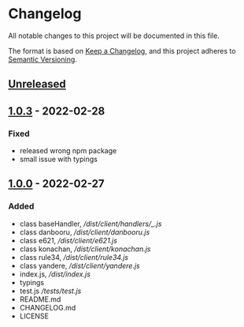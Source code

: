 # Changelog
All notable changes to this project will be documented in this file.

The format is based on [Keep a Changelog](https://keepachangelog.com/en/1.0.0/),
and this project adheres to [Semantic Versioning](https://semver.org/spec/v2.0.0.html).

## [Unreleased]

## [1.0.3] - 2022-02-28
### Fixed
- released wrong npm package
- small issue with typings

## [1.0.0] - 2022-02-27
### Added
- class baseHandler, */dist/client/handlers/_.js*
- class danbooru, */dist/client/danbooru.js*
- class e621, */dist/client/e621.js*
- class konachan, */dist/client/konachan.js*
- class rule34, */dist/client/rule34.js*
- class yandere, */dist/client/yandere.js*
- index.js, */dist/index.js*
- typings
- test.js */tests/test.js*
- README.md
- CHANGELOG.md
- LICENSE


[Unreleased]: https://github.com/shhh7612/culture-client/compare/v1.0.3...HEAD
[1.0.3]: https://github.com/shhh7612/culture-client/compare/v1.0.0...v1.0.3
[1.0.0]: https://github.com/shhh7612/culture-client/releases/tag/v1.0.0